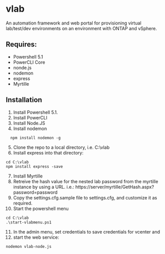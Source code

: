 # vlab
An automation framework and web portal for provisioning virtual lab/test/dev environments on an environment with ONTAP and vSphere.

## Requires: 
- Powershell 5.1
- PowerCLI Core
- nonde.js
- nodemon
- express
- Myrtille

## Installation
1. Install Powershell 5.1.
2. Install PowerCLI
3. Install Node.JS
4. Install nodemon
```
  npm install nodemon -g
```  
5. Clone the repo to a local directory, i.e. C:\vlab
6. Install express into that directory:
```
cd C:\vlab
npm install express -save
```
7. Install Myrtille
8. Retreive the hash value for the nested lab password from the myrtille instance by using a URL.  i.e.:
https://server/myrtille/GetHash.aspx?password=password
9. Copy the settings.cfg.sample file to settings.cfg, and customize it as required.
10. Start the powershell menu
```
cd C:\vlab
.\start-vlabmenu.ps1
```
11. In the admin menu, set credentials to save credentials for vcenter and 
12. start the web service:
```
nodemon vlab-node.js
```
